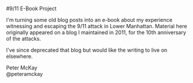 #9/11 E-Book Project

I'm turning some old blog posts into an e-book about my experience witnessing and escaping the 9/11 attack in Lower Manhattan. Material here originally appeared on a blog I maintained in 2011, for the 10th anniversary of the attacks. 

I've since deprecated that blog but would like the writing to live on elsewhere.

Peter McKay		
@peteramckay
